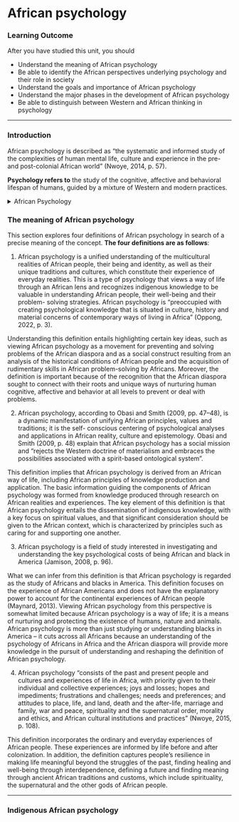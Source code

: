 # African psychology

### Learning Outcome

After you have studied this unit, you should

* Understand the meaning of African psychology
* Be able to identify the African perspectives underlying psychology and their role in society
* Understand the goals and importance of African psychology
* Understand the major phases in the development of African psychology
* Be able to distinguish between Western and African thinking in psychology

***

### Introduction

African psychology is described as “the systematic and informed study of the complexities of human mental life, culture and experience in the pre- and post-colonial African world” (Nwoye, 2014, p. 57).

**Psychology refers to** the study of the cognitive, affective and behavioral lifespan of humans, guided by a mixture of Western and modern practices.

<details>

<summary>African Psychology</summary>

African psychology is one of the branches of psychology that emerged from traditional psychology. The focus of this unit is to ensure that you understand the meaning of African psychology; that you can identify different African perspectives underlying psychology and their role in society; that you understand the goals and importance of African psychology; that you understand the major phases in the development of African psychology; and that you can distinguish between Western and African thinking in psychology

</details>

### The meaning of African psychology

This section explores four definitions of African psychology in search of a precise meaning of the concept. **The four definitions are as follows**:

1. African psychology is a unified understanding of the multicultural realities of African people, their being and identity, as well as their unique traditions and cultures, which constitute their experience of everyday realities. This is a type of psychology that views a way of life through an African lens and recognizes indigenous knowledge to be valuable in understanding African people, their well-being and their problem- solving strategies. African psychology is “preoccupied with creating psychological knowledge that is situated in culture, history and material concerns of contemporary ways of living in Africa” (Oppong, 2022, p. 3).

Understanding this definition entails highlighting certain key ideas, such as viewing African psychology as a movement for preventing and solving problems of the African diaspora and as a social construct resulting from an analysis of the historical conditions of African people and the acquisition of rudimentary skills in African problem-solving by Africans. Moreover, the definition is important because of the recognition that the African diaspora sought to connect with their roots and unique ways of nurturing human cognitive, affective and behavior at all levels to prevent or deal with problems.

2. African psychology, according to Obasi and Smith (2009, pp. 47–48), is a dynamic manifestation of unifying African principles, values and traditions; it is the self- conscious centering of psychological analyses and applications in African reality, culture and epistemology. Obasi and Smith (2009, p. 48) explain that African psychology has a social mission and “rejects the Western doctrine of materialism and embraces the possibilities associated with a spirit-based ontological system”.

This definition implies that African psychology is derived from an African way of life, including African principles of knowledge production and application. The basic information guiding the components of African psychology was formed from knowledge produced through research on African realities and experiences. The key element of this definition is that African psychology entails the dissemination of indigenous knowledge, with a key focus on spiritual values, and that significant consideration should be given to the African context, which is characterized by principles such as caring for and supporting one another.

3. African psychology is a field of study interested in investigating and understanding the key psychological costs of being African and black in America (Jamison, 2008, p. 96).

What we can infer from this definition is that African psychology is regarded as the study of Africans and blacks in America. This definition focuses on the experience of African Americans and does not have the explanatory power to account for the continental experiences of African people (Maynard, 2013). Viewing African psychology from this perspective is somewhat limited because African psychology is a way of life; it is a means of nurturing and protecting the existence of humans, nature and animals. African psychology is more than just studying or understanding blacks in America – it cuts across all Africans because an understanding of the psychology of Africans in Africa and the African diaspora will provide more knowledge in the pursuit of understanding and reshaping the definition of African psychology.

4. African psychology “consists of the past and present people and cultures and experiences of life in Africa, with priority given to their individual and collective experiences; joys and losses; hopes and impediments; frustrations and challenges; needs and preferences; and attitudes to place, life, and land, death and the after-life, marriage and family, war and peace, spirituality and the supernatural order, morality and ethics, and African cultural institutions and practices” (Nwoye, 2015, p. 108).

This definition incorporates the ordinary and everyday experiences of African people. These experiences are informed by life before and after colonization. In addition, the definition captures people’s resilience in making life meaningful beyond the struggles of the past, finding healing and well-being through interdependence, defining a future and finding meaning through ancient African traditions and customs, which include spirituality, the supernatural and the other gods of African people.

***

### Indigenous African psychology

